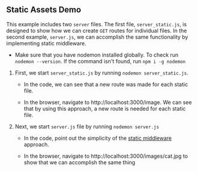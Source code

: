 ## Static Assets Demo

This example includes two `server` files. The first file, `server_static.js`, is designed to show how we can create `GET` routes for individual files. In the second example, `server.js`, we can accomplish the same functionality by implementing static middleware. 

* Make sure that you have nodemon installed globally. To check run `nodemon --version`. If the command isn't found, run `npm i -g nodemon`

1. First, we start `server_static.js` by running `nodemon server_static.js`.

    * In the code, we can see that a new route was made for each static file.

    * In the browser, navigate to http://localhost:3000/image. We can see that by using this approach, a new route is needed for each static file.

2. Next, we start `server.js` file by running `nodemon server.js`

    * In the code, point out the simplicity of the [static middleware](http://expressjs.com/en/4x/api.html#express.static) approach.
    
    * In the browser, navigate to http://localhost:3000/images/cat.jpg to show that we can accomplish the same thing